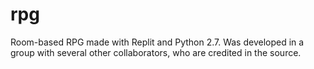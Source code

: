 # rpg
Room-based RPG made with Replit and Python 2.7. Was developed in a group with several other collaborators, who are credited in the source.
